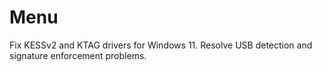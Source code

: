 # Menu
Fix KESSv2 and KTAG drivers for Windows 11. Resolve USB detection and signature enforcement problems.

